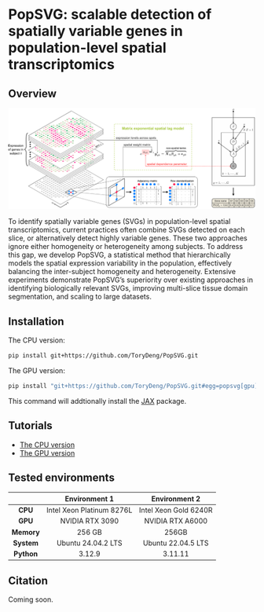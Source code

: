 # PopSVG: scalable detection of spatially variable genes in population-level spatial transcriptomics

## Overview

![image](docs/workflow.png)

To identify spatially variable genes (SVGs) in population-level spatial transcriptomics, current practices often combine SVGs detected on each slice, or alternatively detect highly variable genes. These two approaches ignore either homogeneity or heterogeneity among subjects. To address this gap, we develop PopSVG, a statistical method that hierarchically models the spatial expression variability in the population, effectively balancing the inter-subject homogeneity and heterogeneity. Extensive experiments demonstrate PopSVG’s superiority over existing approaches in identifying biologically relevant SVGs, improving multi-slice tissue domain segmentation, and scaling to large datasets.

## Installation
The CPU version:
```bash
pip install git+https://github.com/ToryDeng/PopSVG.git
```

The GPU version:
```bash
pip install "git+https://github.com/ToryDeng/PopSVG.git#egg=popsvg[gpu]"
```
This command will addtionally install the [JAX](https://github.com/jax-ml/jax) package.


## Tutorials
- [The CPU version](tutorials/cpu.ipynb)
- [The GPU version](tutorials/gpu.ipynb)

## Tested environments
|               | Environment 1             | Environment 2          |
|:-------------:|:-------------------------:|:----------------------:|
| **CPU**       | Intel Xeon Platinum 8276L | Intel Xeon Gold 6240R  |
| **GPU**       | NVIDIA RTX 3090           | NVIDIA RTX A6000       |
| **Memory**    | 256 GB                    | 256GB                  |
| **System**    | Ubuntu 24.04.2 LTS        | Ubuntu 22.04.5 LTS     |
| **Python**    | 3.12.9                    | 3.11.11                |

## Citation
Coming soon.